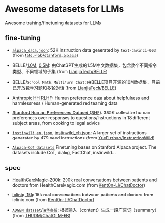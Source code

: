 # Awesome datasets for LLMs

Awesome training/finetuning datasets for LLMs

## fine-tuning

* [`alpaca_data.json`](https://github.com/tatsu-lab/stanford_alpaca/blob/main/alpaca_data.json): 52K instruction data generated by `text-davinci-003` (from [tatsu-lab/stanford_alpaca](https://github.com/tatsu-lab/stanford_alpaca))

* BELLE/[1.0M](https://huggingface.co/datasets/BelleGroup/train_1M_CN), [0.5M](https://huggingface.co/datasets/BelleGroup/train_0.5M_CN): 由ChatGPT生成的1.5M中文数据集，包含数个不同指令类型、不同领域的子集 (from [LianjiaTech/BELLE](https://github.com/LianjiaTech/BELLE))

* BELLE/[`School Math`](https://huggingface.co/datasets/BelleGroup/school_math_0.25M), [`Multiturn Chat`](https://huggingface.co/datasets/BelleGroup/multiturn_chat_0.8M): 由BELLE项目开源的10M数据集，目前已开放数学习题和多轮对话 (from [LianjiaTech/BELLE](https://github.com/LianjiaTech/BELLE))

* [Anthropic HH RLHF](https://huggingface.co/datasets/Anthropic/hh-rlhf): Human preference data about helpfulness and harmlessness / Human-generated red teaming data

* [Stanford Human Preferences Dataset (SHP)](https://huggingface.co/datasets/stanfordnlp/SHP): 385K collective human preferences over responses to questions/instructions in 18 different subject areas, from cooking to legal advice

* [`instinwild_en.json`](https://drive.google.com/file/d/1qOfrl0RIWgH2_b1rYCEVxjHF3u3Dwqay/view?usp=sharing), [instinwild_ch.json](https://drive.google.com/file/d/1OqfOUWYfrK6riE9erOx-Izp3nItfqz_K/view?usp=sharing): A larger set of instructions generated by 479 seed instructions (from [XueFuzhao/InstructionWild](https://github.com/XueFuzhao/InstructionWild))

* [`Alpaca-CoT datasets`](https://huggingface.co/datasets/QingyiSi/Alpaca-CoT) Finetuning bases on Stanford Alpaca project. The datasets include CoT, dialog, FastChat, instinwild...

## spec

* [HealthCareMagic-200k](https://drive.google.com/file/d/1lyfqIwlLSClhgrCutWuEe_IACNq6XNUt/view?usp=sharing): 200k real conversations between patients and doctors from HealthCareMagic.com (from [Kent0n-Li/ChatDoctor](https://github.com/Kent0n-Li/ChatDoctor))

* [icliniq-15k](https://drive.google.com/file/d/1ZKbqgYqWc7DJHs3N9TQYQVPdDQmZaClA/view?usp=sharing): 15k real conversations between patients and doctors from icliniq.com (from [Kent0n-Li/ChatDoctor](https://github.com/Kent0n-Li/ChatDoctor))

* [`ADGEN dataset`](https://drive.google.com/file/d/13_vf0xRTQsyneRKdD1bZIr93vBGOczrk/view)/[`清华备份`](https://cloud.tsinghua.edu.cn/f/b3f119a008264b1cabd1/?dl=1): 根据输入（content）生成一段广告词（summary） (from [THUDM/ChatGLM-6B](https://github.com/THUDM/ChatGLM-6B/tree/main/ptuning#%E4%B8%8B%E8%BD%BD%E6%95%B0%E6%8D%AE%E9%9B%86))


